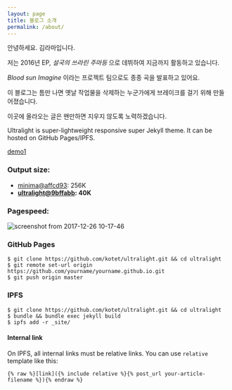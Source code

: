 ```yaml
---
layout: page
title: 블로그 소개
permalink: /about/
---
```

안녕하세요. 김라마입니다.

저는 2016년 EP, _설국의 쓰라린 주마등_ 으로 데뷔하여 지금까지 활동하고 있습니다.

_Blood sun Imagine_ 이라는 프로젝트 팀으로도 종종 곡을 발표하고 있어요.

이 블로그는 틈만 나면 옛날 작업물을 삭제하는 누군가에게 브레이크를 걸기 위해 만들어졌습니다.

이곳에 올라오는 글은 왠만하면 지우지 않도록 노력하겠습니다.




Ultralight is super-lightweight responsive super Jekyll theme.
It can be hosted on GitHub Pages/IPFS.

[demo1](https://kotet.github.io/ultralight/)

### Output size:

- [minima@affcd93](https://github.com/jekyll/minima/tree/affcd93be22e960afd2be08e6891d99b31bcf920): 256K
- **[ultralight@9bffabb](https://github.com/kotet/ultralight/tree/9bffabb42cc64c0be563d5c3d3977ab6bb5761b9): 40K**

### Pagespeed:

![screenshot from 2017-12-26 10-17-46](https://user-images.githubusercontent.com/8435623/34344205-7f316c3e-ea26-11e7-8fcb-1184ee929c8d.png)


### GitHub Pages

```console
$ git clone https://github.com/kotet/ultralight.git && cd ultralight
$ git remote set-url origin https://github.com/yourname/yourname.github.io.git
$ git push origin master
```

### IPFS

```console
$ git clone https://github.com/kotet/ultralight.git && cd ultralight
$ bundle && bundle exec jekyll build
$ ipfs add -r _site/
```

#### Internal link

On IPFS, all internal links must be relative links.
You can use `relative` template like this:

```
{% raw %}[link]({% include relative %}{% post_url your-article-filename %}){% endraw %}
```
